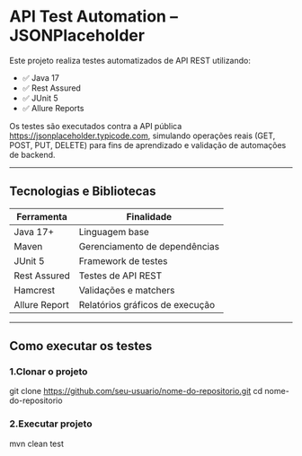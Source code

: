 # API Test Automation – JSONPlaceholder

Este projeto realiza testes automatizados de API REST utilizando:
- ✅ Java 17
- ✅ Rest Assured
- ✅ JUnit 5
- ✅ Allure Reports

Os testes são executados contra a API pública https://jsonplaceholder.typicode.com, simulando operações reais (GET, POST, PUT, DELETE) para fins de aprendizado e validação de automações de backend.

---

## Tecnologias e Bibliotecas

| Ferramenta        | Finalidade                          |
|-------------------|--------------------------------------|
| Java 17+          | Linguagem base                       |
| Maven             | Gerenciamento de dependências        |
| JUnit 5           | Framework de testes                  |
| Rest Assured      | Testes de API REST                   |
| Hamcrest          | Validações e matchers                |
| Allure Report     | Relatórios gráficos de execução      |


---

## Como executar os testes

### 1.Clonar o projeto

git clone https://github.com/seu-usuario/nome-do-repositorio.git
cd nome-do-repositorio

### 2.Executar projeto
mvn clean test

